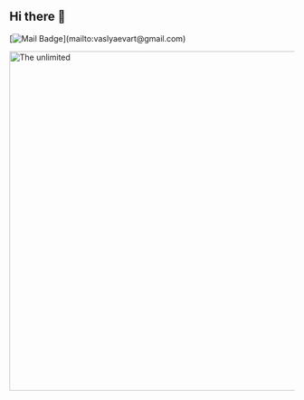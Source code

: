 ## Hi there 👋
[![Mail Badge]([https://img.shields.io/badge/-Vasujaiswal00@-c0392b?style=flat&labelColor=c0392b&logo=gmail&logoColor=white](https://i.pinimg.com/originals/60/ed/42/60ed4280e1aae0b95eef17766205116b.png))](mailto:vaslyaevart@gmail.com)

<img src="https://user-images.githubusercontent.com/74038190/212748830-4c709398-a386-4761-84d7-9e10b98fbe6e.gif" alt="The unlimited" width="600">
